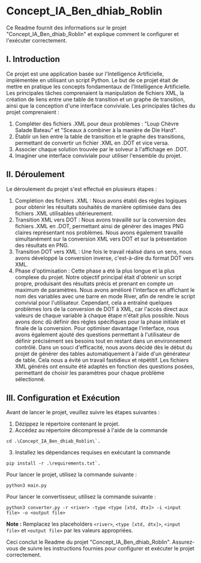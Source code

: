 # Concept_IA_Ben_dhiab_Roblin

Ce Readme fournit des informations sur le projet "Concept_IA_Ben_dhiab_Roblin" et explique comment le configurer et l'exécuter correctement.

## I. Introduction
Ce projet est une application basée sur l'Intelligence Artificielle, implémentée en utilisant un script Python. Le but de ce projet était de mettre en pratique les concepts fondamentaux de l'Intelligence Artificielle. Les principales tâches comprenaient la manipulation de fichiers XML, la création de liens entre une table de transition et un graphe de transition, ainsi que la conception d'une interface conviviale.
Les principales tâches du projet comprenaient :

1. Compléter des fichiers .XML pour deux problèmes : "Loup Chèvre Salade Bateau" et "Sceaux à combiner à la manière de Die Hard".
2. Établir un lien entre la table de transition et le graphe des transitions, permettant de convertir un fichier .XML en .DOT et vice versa.
3. Associer chaque solution trouvée par le solveur à l'affichage en .DOT.
4. Imaginer une interface conviviale pour utiliser l'ensemble du projet.

## II. Déroulement

Le déroulement du projet s'est effectué en plusieurs étapes :

1. Complétion des fichiers .XML : Nous avons établi des règles logiques pour obtenir les résultats souhaités de manière optimisée dans des fichiers .XML utilisables ultérieurement.
2. Transition XML vers DOT : Nous avons travaillé sur la conversion des fichiers .XML en .DOT, permettant ainsi de générer des images PNG claires représentant nos problèmes. Nous avons également travaillé simultanément sur la conversion XML vers DOT et sur la présentation des résultats en PNG.
3. Transition DOT vers XML : Une fois le travail réalisé dans un sens, nous avons développé la conversion inverse, c'est-à-dire du format DOT vers XML.
4. Phase d'optimisation : Cette phase a été la plus longue et la plus complexe du projet. Notre objectif principal était d'obtenir un script propre, produisant des résultats précis et prenant en compte un maximum de paramètres. Nous avons amélioré l'interface en affichant le nom des variables avec une barre en mode River, afin de rendre le script convivial pour l'utilisateur. Cependant, cela a entraîné quelques problèmes lors de la conversion de DOT à XML, car l'accès direct aux valeurs de chaque variable à chaque étape n'était plus possible. Nous avons donc dû définir des règles spécifiques pour la phase initiale et finale de la conversion. Pour optimiser davantage l'interface, nous avons également ajouté des questions permettant à l'utilisateur de définir précisément ses besoins tout en restant dans un environnement contrôlé. Dans un souci d'efficacité, nous avons décidé dès le début du projet de générer des tables automatiquement à l'aide d'un générateur de table. Cela nous a évité un travail fastidieux et répétitif. Les fichiers XML générés ont ensuite été adaptés en fonction des questions posées, permettant de choisir les paramètres pour chaque problème sélectionné.

## III. Configuration et Exécution

Avant de lancer le projet, veuillez suivre les étapes suivantes :

1. Dézippez le répertoire contenant le projet.
2. Accédez au répertoire décompressé à l'aide de la commande 
```
cd .\Concept_IA_Ben_dhiab_Roblin\`.
```
3. Installez les dépendances requises en exécutant la commande 
```
pip install -r .\requirements.txt`.
```

Pour lancer le projet, utilisez la commande suivante :

```
python3 main.py
```

Pour lancer le convertisseur, utilisez la commande suivante :

```
python3 converter.py -r <river> -type <type [xtd, dtx]> -i <input file> -o <output file>
```

**Note :** Remplacez les placeholders `<river>`, `<type [xtd, dtx]>`, `<input file>` et `<output file>` par les valeurs appropriées.

Ceci conclut le Readme du projet "Concept_IA_Ben_dhiab_Roblin". Assurez-vous de suivre les instructions fournies pour configurer et exécuter le projet correctement.
